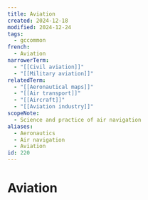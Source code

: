```yaml
---
title: Aviation
created: 2024-12-18
modified: 2024-12-24
tags:
  - gccommon
french:
  - Aviation
narrowerTerm:
  - "[[Civil aviation]]"
  - "[[Military aviation]]"
relatedTerm:
  - "[[Aeronautical maps]]"
  - "[[Air transport]]"
  - "[[Aircraft]]"
  - "[[Aviation industry]]"
scopeNote:
  - Science and practice of air navigation
aliases:
  - Aeronautics
  - Air navigation
  - Aviation
id: 220
---
```

# Aviation
